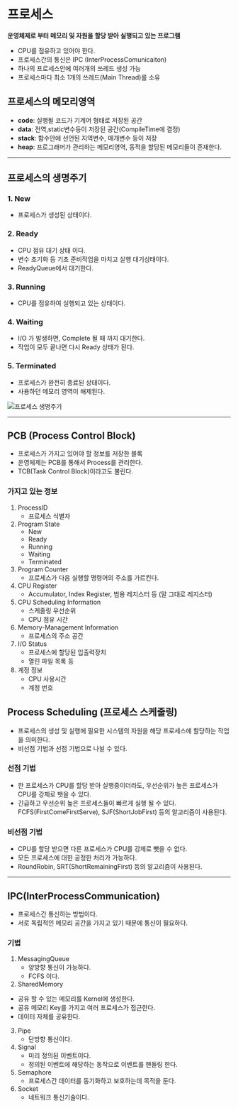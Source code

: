 # 프로세스
**운영체제로 부터 메모리 및 자원을 할당 받아 실행되고 있는 프로그램**

- CPU를 점유하고 있어야 한다.
- 프로세스간의 통신은 IPC (InterProcessComunicaiton)
- 하나의 프로세스안에 여러개의 쓰레드 생성 가능
- 프로세스마다 최소 1개의 쓰레드(Main Thread)를 소유

## 프로세스의 메모리영역
- **code**: 실행될 코드가 기계어 형태로 저장된 공간
- **data**: 전역,static변수등이 저장된 공간(CompileTime에 결정)
- **stack**: 함수안에 선언된 지역변수, 매개변수 등이 저장
- **heap**: 프로그래머가 관리하는 메모리영역, 동적을 할당된 메모리들이 존재한다.

***
## 프로세스의 생명주기

### 1. New
- 프로세스가 생성된 상태이다.

### 2. Ready
- CPU 점유 대기 상태 이다.
- 변수 초기화 등 기초 준비작업을 마치고 실행 대기상태이다.
- ReadyQueue에서 대기한다.

### 3. Running
- CPU를 점유하여 실행되고 있는 상태이다.

### 4. Waiting
- I/O 가 발생하면, Complete 될 때 까지 대기한다.
- 작업이 모두 끝나면 다시 Ready 상태가 된다.

### 5. Terminated
- 프로세스가 완전히 종료된 상태이다.
- 사용하던 메모리 영역이 해제된다.

![프로세스 생명주기](https://user-images.githubusercontent.com/57896918/158165830-203bc68d-a277-4e36-bc22-b3d2a571271e.png)

***
## PCB (Process Control Block)
- 프로세스가 가지고 있어야 할 정보를 저장한 블록
- 운영체제는 PCB를 통해서 Process를 관리한다.
- TCB(Task Control Block)이라고도 불린다.

### 가지고 있는 정보
1. ProcessID
   - 프로세스 식별자
2. Program State
    - New
    - Ready
    - Running
    - Waiting
    - Terminated
3. Program Counter
    - 프로세스가 다음 실행할 명령어의 주소를 가르킨다.
4. CPU Register
    - Accumulator, Index Register, 범용 레지스터 등 (말 그대로 레지스터)
5. CPU Scheduling Information
    - 스케줄링 우선순위
    - CPU 점유 시간
6. Memory-Management Information
    - 프로세스의 주소 공간
7. I/O Status
    - 프로세스에 할당된 입출력장치
    - 열린 파일 목록 등
8. 계정 정보
    - CPU 사용시간
    - 계정 번호 
## Process Scheduling (프로세스 스케줄링)
- 프로세스의 생성 및 실행에 필요한 시스템의 자원을 해당 프로세스에 할당하는 작업을 의미한다.
- 비선점 기법과 선점 기법으로 나뉠 수 있다.

### 선점 기법
- 한 프로세스가 CPU를 할당 받아 실행중이더라도, 우선순위가 높은 프로세스가 CPU를 강제로 뱃을 수 있다.
- 긴급하고 우선순위 높은 프로세스들이 빠르게 실행 될 수 있다.
FCFS(FirstComeFirstServe), SJF(ShortJobFirst) 등의 알고리즘이 사용된다.

### 비선점 기법
- CPU를 할당 받으면 다른 프로세스가 CPU를 강제로 뺏을 수 없다.
- 모든 프로세스에 대한 공정한 처리가 가능하다.
- RoundRobin, SRT(ShortRemainingFirst) 등의 알고리즘이 사용된다.
***

## IPC(InterProcessCommunication)
- 프로세스간 통신하는 방법이다.
- 서로 독립적인 메모리 공간을 가지고 있기 때문에 통신이 필요하다.

### 기법
1. MessagingQueue
    - 양방향 통신이 가능하다.
    - FCFS 이다.
2. SharedMemory
 - 공유 할 수 있는 메모리를 Kernel에 생성한다.
 - 공유 메모리 Key를 가지고 여러 프로세스가 접근한다.
 - 데이터 자체를 공유한다.
3. Pipe
    - 단방향 통신이다.
4. Signal
    - 미리 정의된 이벤트이다.
    - 정의된 이벤트에 해당하는 동작으로 이벤트를 핸들링 한다.
5. Semaphore
    - 프로세스간 데이터를 동기화하고 보호하는데 목적을 둔다.
6. Socket
    - 네트워크 통신기술이다.
